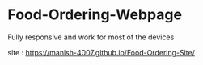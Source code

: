 # Food-Ordering-Webpage

Fully responsive and work for most of the devices

site :  https://manish-4007.github.io/Food-Ordering-Site/
